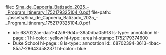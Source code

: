 file:: [Sina_de_Capoeria_Batizado_2025_-_Program_Itinerary_1752179325104_0.pdf](../assets/Sina_de_Capoeria_Batizado_2025_-_Program_Itinerary_1752179325104_0.pdf)
file-path:: ../assets/Sina_de_Capoeria_Batizado_2025_-_Program_Itinerary_1752179325104_0.pdf

- id:: 687022ae-dac1-42a6-9d4c-39a0dba05918
  ls-type:: annotation
  hl-page:: 1
  hl-color:: yellow
  hl-type:: area
  hl-stamp:: 1752179374600
- Duke School
  hl-page:: 8
  ls-type:: annotation
  id:: 68702394-3613-4bac-85a7-28643d58237f
  hl-color:: blue